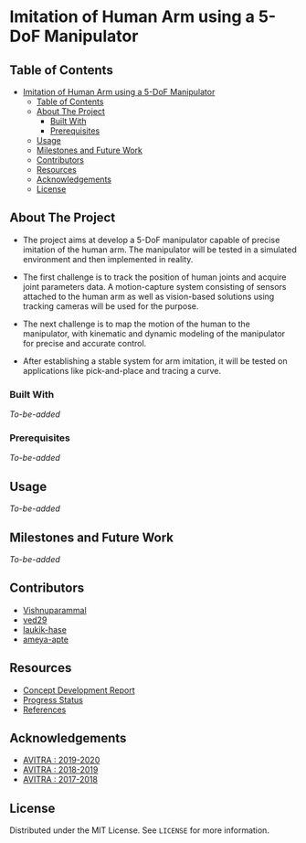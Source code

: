# Imitation of Human Arm using a 5-DoF Manipulator

<!-- TABLE OF CONTENTS -->

## Table of Contents

- [Imitation of Human Arm using a 5-DoF Manipulator](#imitation-of-human-arm-using-a-5-dof-manipulator)
  - [Table of Contents](#table-of-contents)
  - [About The Project](#about-the-project)
    - [Built With](#built-with)
    - [Prerequisites](#prerequisites)
  - [Usage](#usage)
  - [Milestones and Future Work](#milestones-and-future-work)
  - [Contributors](#contributors)
  - [Resources](#resources)
  - [Acknowledgements](#acknowledgements)
  - [License](#license)

<!-- ABOUT THE PROJECT -->

## About The Project

- The project aims at develop a 5-DoF manipulator capable of precise imitation of the human arm. The manipulator will be tested in a simulated environment and then implemented in reality.

- The first challenge is to track the position of human joints and acquire joint parameters data.
A motion-capture system consisting of sensors attached to the human arm as well as vision-based
solutions using tracking cameras will be used for the purpose.

- The next challenge is to map the motion of the human to the manipulator, with kinematic and dynamic
modeling of the manipulator for precise and accurate control.

- After establishing a stable system for arm imitation, it will be tested on applications like pick-and-place and tracing a curve.

### Built With

_To-be-added_

### Prerequisites

_To-be-added_

<!-- USAGE EXAMPLES -->

## Usage

_To-be-added_

## Milestones and Future Work

_To-be-added_

<!-- CONTACT -->

## Contributors

* [Vishnuparammal](https://github.com/Vishnuparammal)
* [ved29](https://github.com/ved29)
* [laukik-hase](https://github.com/laukik-hase)
* [ameya-apte](https://github.com/ameya-apte)

<!-- Acknowledgements and Resources-->

## Resources
- [Concept Development Report](https://drive.google.com/drive/folders/1PC-iJiLeUT0hi6oHv0CTknUYlQUyzkWc?usp=sharing)
- [Progress Status](https://drive.google.com/drive/folders/1OLMFB2oo_8WZqaWDnTHkVBi_Prd8paOJ?usp=sharing)
- [References](https://drive.google.com/drive/folders/1Bxyq7_aq28y-IdtfYdROcifC5CevMQnE?usp=sharing)

## Acknowledgements

- [AVITRA : 2019-2020](https://github.com/SRA-AVITRA)
- [AVITRA : 2018-2019](https://github.com/atharvkhadtare/fyp_ws)
- [AVITRA : 2017-2018](https://github.com/sachin0x18/Imitation)

<!-- LICENSE -->

## License

Distributed under the MIT License. See `LICENSE` for more information.
